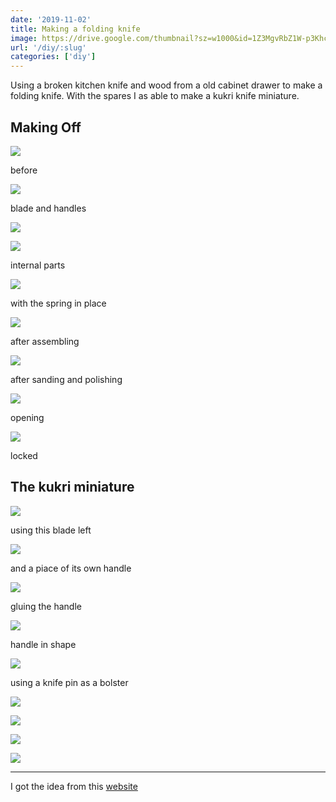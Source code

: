 ```yaml
---
date: '2019-11-02'
title: Making a folding knife
image: https://drive.google.com/thumbnail?sz=w1000&id=1Z3MgvRbZ1W-p3KhcTppGX8WZ83MiHncR
url: '/diy/:slug'
categories: ['diy']
---
```


Using a broken kitchen knife and wood from a old cabinet drawer to make a folding knife. With the spares I as able to make a kukri knife miniature.

<!--more-->

## Making Off

![](https://drive.google.com/thumbnail?sz=w1000&id=1YSo-6TSzT8EjquZ3AlTY76C8HcTWrV2N)

before

![](https://drive.google.com/thumbnail?sz=w1000&id=1mleLZVy2l64clZ7sTrZFtWat_rWTZ8nQ)

blade and handles

![](https://drive.google.com/thumbnail?sz=w1000&id=1JZlDGpBiVrQbiac3MihaMNX33hnjtp85)


![](https://drive.google.com/thumbnail?sz=w1000&id=1Z3MgvRbZ1W-p3KhcTppGX8WZ83MiHncR)

internal parts

![](https://drive.google.com/thumbnail?sz=w1000&id=1xlJoHyx1zSIfWx6shheFEGlThJeMH7iT)

with the spring in place

![](https://drive.google.com/thumbnail?sz=w1000&id=1EdgVlmITPrmb-3qlEql9NI4-r1c1yOnS)

after assembling

![](https://drive.google.com/thumbnail?sz=w1000&id=1zAn6pfx4YYQMMSMsPqsG70hNz71QeguQ)

after sanding and polishing

![](https://drive.google.com/thumbnail?sz=w1000&id=1TfXElsd09AEsriUe-8bryo5IVuepWwYp)

opening

![](https://drive.google.com/thumbnail?sz=w1000&id=13m5TC81C59lHW2k2EGnMW4ItnJGp_Ew7)

locked

## The kukri miniature

![](https://drive.google.com/thumbnail?sz=w1000&id=1mleLZVy2l64clZ7sTrZFtWat_rWTZ8nQ)

using this blade left

![](https://drive.google.com/thumbnail?sz=w1000&id=1ewbgeJ2etwC8ThqGmblVgFV9P3L48d8p)

and a piace of its own handle

![](https://drive.google.com/thumbnail?sz=w1000&id=1oyan6aPSA8qt3wCCrLDlc8VQ2sbqNbLw)

gluing the handle

![](https://drive.google.com/thumbnail?sz=w1000&id=1nSDaF7qW69exoiLyCOGbPiYpKPGQ8IaU)

handle in shape

![](https://drive.google.com/thumbnail?sz=w1000&id=1DH2nen7cPzTVXk7PFUx_iwNP2aq-RRD_)

using a knife pin as a bolster

![](https://drive.google.com/thumbnail?sz=w1000&id=1MtSO2lpmZzHulZghfpTUlZ5hcW1MGPP5)


![](https://drive.google.com/thumbnail?sz=w1000&id=19I-RsDWNemNVPQEYsDvZNl3r5C_tX7XT)


![](https://drive.google.com/thumbnail?sz=w1000&id=1XsaWKx9MbWmbsCDBYDxR9LBisOY-wxE8)


![](https://drive.google.com/thumbnail?sz=w1000&id=144jGY1iGqJdpaRL6zlqQmsVo0-angZ6N)


* * *

I got the idea from this [website](https://ibuildit.ca/projects/wooden-pocket-knife/)
